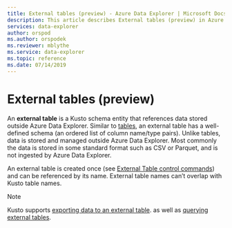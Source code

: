 ```yaml
---
title: External tables (preview) - Azure Data Explorer | Microsoft Docs
description: This article describes External tables (preview) in Azure Data Explorer.
services: data-explorer
author: orspod
ms.author: orspodek
ms.reviewer: mblythe
ms.service: data-explorer
ms.topic: reference
ms.date: 07/14/2019
---
```

# External tables (preview)

An **external table** is a Kusto schema entity that references data stored outside Azure Data Explorer.
Similar to [tables](tables.md), an external table has a well-defined schema (an ordered list of column name/type pairs). Unlike tables, data is stored and managed outside Azure Data Explorer. Most commonly the data is stored in some standard format such as CSV or Parquet, and is not ingested by Azure Data Explorer.

An external table is created once (see [External Table control commands](../../management/externaltables.md))
and can be referenced by its name. External table names can’t overlap with Kusto table names.

> [!NOTE]
> Kusto supports [exporting data to an external table](../../management/data-export/export-data-to-an-external-table.md).
> as well as [querying external tables](https://docs.microsoft.com/en-us/azure/data-explorer/data-lake-query-data).